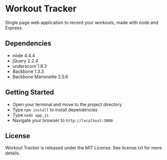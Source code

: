 # Workout Tracker

Single page web application to record your workouts, made with node and Express.

## Dependencies

* node 4.4.4
* jQuery 2.2.4
* underscore 1.8.3
* Backbone 1.3.3
* Backbone Marionette 2.5.6

## Getting Started

* Open your terminal and move to the project directory
* Type `npm install` to install dependencies
* Type `node app.js`
* Navigate your browser to `http://localhost:3000`

## License

Workout Tracker is released under the MIT License. See license.txt for more details.